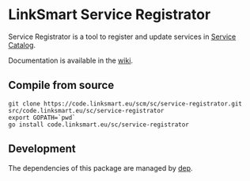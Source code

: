 # LinkSmart Service Registrator
Service Registrator is a tool to register and update services in [Service Catalog](https://docs.linksmart.eu/SC). 

Documentation is available in the [wiki](https://docs.linksmart.eu/display/SC/Service+Registrator).


## Compile from source
```
git clone https://code.linksmart.eu/scm/sc/service-registrator.git src/code.linksmart.eu/sc/service-registrator
export GOPATH=`pwd`
go install code.linksmart.eu/sc/service-registrator
```

## Development
The dependencies of this package are managed by [dep](https://github.com/golang/dep).
